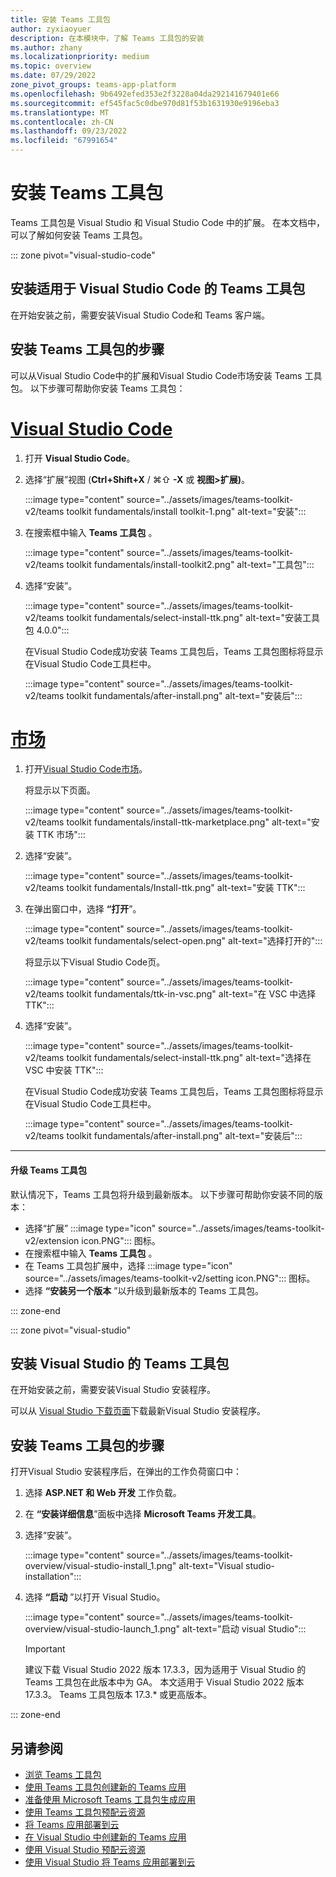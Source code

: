 ```yaml
---
title: 安装 Teams 工具包
author: zyxiaoyuer
description: 在本模块中，了解 Teams 工具包的安装
ms.author: zhany
ms.localizationpriority: medium
ms.topic: overview
ms.date: 07/29/2022
zone_pivot_groups: teams-app-platform
ms.openlocfilehash: 9b6492efed353e2f3228a04da292141679401e66
ms.sourcegitcommit: ef545fac5c0dbe970d81f53b1631930e9196eba3
ms.translationtype: MT
ms.contentlocale: zh-CN
ms.lasthandoff: 09/23/2022
ms.locfileid: "67991654"
---
```

# <a name="install-teams-toolkit"></a>安装 Teams 工具包

Teams 工具包是 Visual Studio 和 Visual Studio Code 中的扩展。 在本文档中，可以了解如何安装 Teams 工具包。

::: zone pivot="visual-studio-code"

## <a name="install-teams-toolkit-for-visual-studio-code"></a>安装适用于 Visual Studio Code 的 Teams 工具包

在开始安装之前，需要安装Visual Studio Code和 Teams 客户端。

## <a name="steps-to-install-teams-toolkit"></a>安装 Teams 工具包的步骤

可以从Visual Studio Code中的扩展和Visual Studio Code市场安装 Teams 工具包。 以下步骤可帮助你安装 Teams 工具包：

# <a name="visual-studio-code"></a>[Visual Studio Code](#tab/vscode)

1. 打开 **Visual Studio Code**。
1. 选择“扩展”视图 (**Ctrl+Shift+X** / ⌘⇧ **-X** 或 **视图>扩展)**。

   :::image type="content" source="../assets/images/teams-toolkit-v2/teams toolkit fundamentals/install toolkit-1.png" alt-text="安装":::

1. 在搜索框中输入 **Teams 工具包** 。

   :::image type="content" source="../assets/images/teams-toolkit-v2/teams toolkit fundamentals/install-toolkit2.png" alt-text="工具包":::

1. 选择“安装”。
  
   :::image type="content" source="../assets/images/teams-toolkit-v2/teams toolkit fundamentals/select-install-ttk.png" alt-text="安装工具包 4.0.0":::

   在Visual Studio Code成功安装 Teams 工具包后，Teams 工具包图标将显示在Visual Studio Code工具栏中。

   :::image type="content" source="../assets/images/teams-toolkit-v2/teams toolkit fundamentals/after-install.png" alt-text="安装后":::

# <a name="marketplace"></a>[市场](#tab/marketplace)

1. 打开[Visual Studio Code市场](https://marketplace.visualstudio.com/items?itemName=TeamsDevApp.ms-teams-vscode-extension)。

   将显示以下页面。

   :::image type="content" source="../assets/images/teams-toolkit-v2/teams toolkit fundamentals/install-ttk-marketplace.png" alt-text="安装 TTK 市场":::

1. 选择“安装”。

   :::image type="content" source="../assets/images/teams-toolkit-v2/teams toolkit fundamentals/Install-ttk.png" alt-text="安装 TTK":::

1. 在弹出窗口中，选择 **“打开**”。

   :::image type="content" source="../assets/images/teams-toolkit-v2/teams toolkit fundamentals/select-open.png" alt-text="选择打开的":::

   将显示以下Visual Studio Code页。

   :::image type="content" source="../assets/images/teams-toolkit-v2/teams toolkit fundamentals/ttk-in-vsc.png" alt-text="在 VSC 中选择 TTK":::

1. 选择“安装”。

   :::image type="content" source="../assets/images/teams-toolkit-v2/teams toolkit fundamentals/select-install-ttk.png" alt-text="选择在 VSC 中安装 TTK":::

   在Visual Studio Code成功安装 Teams 工具包后，Teams 工具包图标将显示在Visual Studio Code工具栏中。

   :::image type="content" source="../assets/images/teams-toolkit-v2/teams toolkit fundamentals/after-install.png" alt-text="安装后":::

---

#### <a name="upgrade-teams-toolkit"></a>升级 Teams 工具包

默认情况下，Teams 工具包将升级到最新版本。 以下步骤可帮助你安装不同的版本：

* 选择“扩展” :::image type="icon" source="../assets/images/teams-toolkit-v2/extension icon.PNG"::: 图标。
* 在搜索框中输入 **Teams 工具包**  。
* 在 Teams 工具包扩展中，选择 :::image type="icon" source="../assets/images/teams-toolkit-v2/setting icon.PNG"::: 图标。
* 选择 **“安装另一个版本** ”以升级到最新版本的 Teams 工具包。

::: zone-end

::: zone pivot="visual-studio"

## <a name="install-teams-toolkit-for-visual-studio"></a>安装 Visual Studio 的 Teams 工具包

在开始安装之前，需要安装Visual Studio 安装程序。

可以从 [Visual Studio 下载页面](https://visualstudio.microsoft.com)下载最新Visual Studio 安装程序。

## <a name="steps-to-install-teams-toolkit"></a>安装 Teams 工具包的步骤

打开Visual Studio 安装程序后，在弹出的工作负荷窗口中：

1. 选择 **ASP.NET 和 Web 开发** 工作负载。
1. 在 **“安装详细信息**”面板中选择 **Microsoft Teams 开发工具**。
1. 选择“安装”。

   :::image type="content" source="../assets/images/teams-toolkit-overview/visual-studio-install_1.png" alt-text="Visual studio-installation":::

1. 选择 **“启动** ”以打开 Visual Studio。

    :::image type="content" source="../assets/images/teams-toolkit-overview/visual-studio-launch_1.png" alt-text="启动 visual Studio":::

   > [!IMPORTANT]
   > 建议下载 Visual Studio 2022 版本 17.3.3，因为适用于 Visual Studio 的 Teams 工具包在此版本中为 GA。 本文适用于 Visual Studio 2022 版本 17.3.3。 Teams 工具包版本 17.3.* 或更高版本。

::: zone-end

## <a name="see-also"></a>另请参阅

* [浏览 Teams 工具包](explore-Teams-Toolkit.md)
* [使用 Teams 工具包创建新的 Teams 应用](create-new-project.md)
* [准备使用 Microsoft Teams 工具包生成应用](build-environments.md)
* [使用 Teams 工具包预配云资源](provision.md)
* [将 Teams 应用部署到云](deploy.md)
* [在 Visual Studio 中创建新的 Teams 应用](create-new-teams-app-for-Visual-Studio.md)
* [使用 Visual Studio 预配云资源](provision-cloud-resources.md)
* [使用 Visual Studio 将 Teams 应用部署到云](deploy-teams-app.md)
